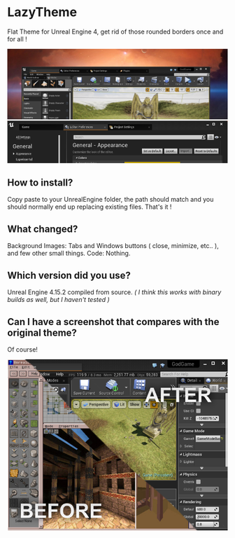 # LazyTheme
Flat Theme for Unreal Engine 4, get rid of those rounded borders once and for all !

![preview](preview.png)
![preview](preview2.png)

## How to install?
Copy paste to your UnrealEngine folder, the path should match and you should normally end up replacing existing files. That's it !

## What changed?
Background Images: Tabs and Windows buttons ( close, minimize, etc.. ), and few other small things.
Code: Nothing.

## Which version did you use?
Unreal Engine 4.15.2 compiled from source. 
_( I think this works with binary builds as well, but I haven't tested )_

## Can I have a screenshot that compares with the original theme?
Of course!

![](comparison.png)
